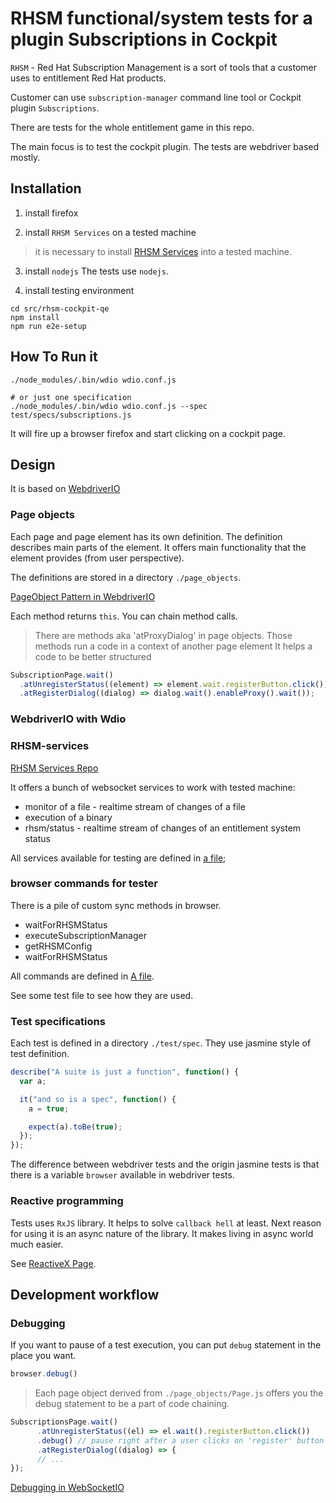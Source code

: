 # RHSM functional/system tests for a plugin Subscriptions in Cockpit

`RHSM` - Red Hat Subscription Management is a sort of tools that a customer uses to entitlement Red Hat products.

Customer can use `subscription-manager` command line tool
or Cockpit plugin `Subscriptions`.

There are tests for the whole entitlement game in this repo.

The main focus is to test the cockpit plugin.
The tests are webdriver based mostly.

## Installation

1) install firefox 

2) install `RHSM Services` on a tested machine
> it is necessary to install [RHSM Services](https://github.com/RedHatQE/rhsm-services) into a tested machine.

3) install `nodejs`
The tests use `nodejs`.

4) install testing environment

```shell
cd src/rhsm-cockpit-qe
npm install
npm run e2e-setup
```
## How To Run it

```shell
./node_modules/.bin/wdio wdio.conf.js

# or just one specification
./node_modules/.bin/wdio wdio.conf.js --spec test/specs/subscriptions.js
```

It will fire up a browser firefox and start clicking on a cockpit page.

## Design
It is based on [WebdriverIO](http://webdriver.io/)

### Page objects
Each page and page element has its own definition.
The definition describes main parts of the element.
It offers main functionality that the element provides (from user perspective).

The definitions are stored in a directory `./page_objects`.

[PageObject Pattern in WebdriverIO](http://webdriver.io/guide/testrunner/pageobjects.html)

Each method returns `this`. You can chain method calls.

> There are methods aka 'atProxyDialog' in page objects. 
> Those methods run a code in a context of another page element
> It helps a code to be better structured

```javascript
SubscriptionPage.wait()
  .atUnregisterStatus((element) => element.wait.registerButton.click())
  .atRegisterDialog((dialog) => dialog.wait().enableProxy().wait());
```

### WebdriverIO with Wdio

### RHSM-services

[RHSM Services Repo](https://github.com/RedHatQE/rhsm-services)

  It offers a bunch of websocket services to work with tested machine:
  
  - monitor of a file - realtime stream of changes of a file
  - execution of a binary
  - rhsm/status - realtime stream of changes of an entitlement system status
  
All services available for testing are defined in [a file](./test/services.js);

### browser commands for tester

There is a pile of custom sync methods in browser.

- waitForRHSMStatus
- executeSubscriptionManager
- getRHSMConfig
- waitForRHSMStatus

All commands are defined in [A file](./test/commands.js).

See some test file to see how they are used.

### Test specifications

Each test is defined in a directory `./test/spec`.
They use jasmine style of test definition.

```javascript
describe("A suite is just a function", function() {
  var a;

  it("and so is a spec", function() {
    a = true;

    expect(a).toBe(true);
  });
});
```

The difference between webdriver tests and the origin jasmine tests is that there is a variable `browser`
available in webdriver tests.

### Reactive programming

Tests uses `RxJS` library. It helps to solve `callback hell` at least. 
Next reason for using it is an async nature of the library. It makes living in async world much easier.

See [ReactiveX Page](http://reactivex.io).

## Development workflow

### Debugging

If you want to pause of a test execution,
you can put `debug` statement in the place you want.

```javascript
browser.debug()
```

> Each page object derived from `./page_objects/Page.js` offers you the debug statement to be a part of code chaining.

```javascript
SubscriptionsPage.wait()
      .atUnregisterStatus((el) => el.wait().registerButton.click())
      .debug() // pause right after a user clicks on 'register' button
      .atRegisterDialog((dialog) => {
      // ...
});
```

[Debugging in WebSocketIO](http://webdriver.io/guide/testrunner/debugging.html)
